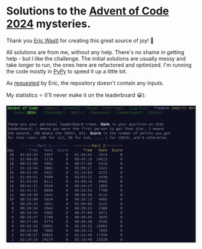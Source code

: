 # Solutions to the [Advent of Code 2024][AoC] mysteries.

Thank you [Eric Wastl][Eric] for creating this great source of joy! 🎄

All solutions are from me, without any help. There's no shame in getting help - but I like the challenge. The initial solutions are usually messy and take longer to run, the ones here are refactored and optimized. I'm running the code mostly in [PyPy][PyPy] to speed it up a little bit.

As [requested][AoC_About] by Eric, the repository doesn't contain any inputs.

My statistics ⭐ (I'll never make it on the leaderboard 😀):

![image](Stats.png)


 [AoC]:https://adventofcode.com/2024
 [Eric]:https://was.tl
 [AoC_About]:https://adventofcode.com/2024/about
 [PyPy]:https://pypy.org
